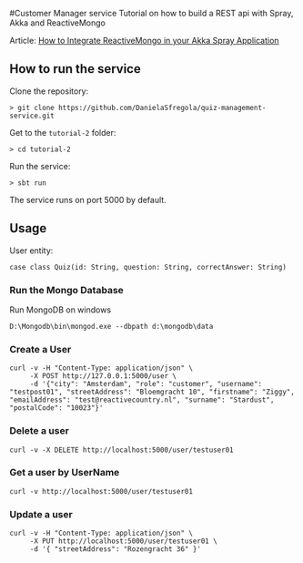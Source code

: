 #Customer Manager service
Tutorial on how to build a REST api with Spray, Akka and ReactiveMongo

Article: <a href="http://danielasfregola.com/2015/03/16/how-to-integrate-reactivemongo-in-your-akka-spray-application/" target="_blank">How to Integrate ReactiveMongo in your Akka Spray Application</a>

## How to run the service
Clone the repository:
```
> git clone https://github.com/DanielaSfregola/quiz-management-service.git
```

Get to the `tutorial-2` folder:
```
> cd tutorial-2
```

Run the service:
```
> sbt run
```

The service runs on port 5000 by default.

## Usage
User entity:
```
case class Quiz(id: String, question: String, correctAnswer: String)
```

### Run the Mongo Database

Run MongoDB on windows

```
D:\Mongodb\bin\mongod.exe --dbpath d:\mongodb\data
```

### Create a User
```  
curl -v -H "Content-Type: application/json" \
     -X POST http://127.0.0.1:5000/user \
     -d '{"city": "Amsterdam", "role": "customer", "username": "testpost01", "streetAddress": "Bloemgracht 10", "firstname": "Ziggy", "emailAddress": "test@reactivecountry.nl", "surname": "Stardust", "postalCode": "10023"}'
```

### Delete a user
```
curl -v -X DELETE http://localhost:5000/user/testuser01
```

### Get a user by UserName
```
curl -v http://localhost:5000/user/testuser01
```

### Update a user
```
curl -v -H "Content-Type: application/json" \
     -X PUT http://localhost:5000/user/testuser01 \
     -d '{ "streetAddress": "Rozengracht 36" }'
```

